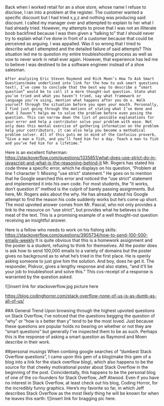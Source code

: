 
Back when I worked retail for an a shoe store, whose name I refuse to disclose, I ran into a problem at the register. The customer wanted a specific discount but I had tried x,y,z and nothing was producing said discount. I called my manager over and attempted to explain to her what I had already tried. However, my attempts to prove that I was not an illiterate boob backfired because I was then given a “talking to” that I should never try to explain what I’ve done in front of a customer because that could be perceived as arguing. I was appalled. Was it so wrong that I tried to describe what I attempted and the detailed failure of said attempts? This situation led me to question my entire troubleshooting process as well as vow to never work in retail ever again. However, that experience has led me to believe I was destined to be a software engineer instead of a shoe salesman. 

	After analyzing Eric Steven Raymond and Rick Moen’s How To Ask Smart Questions(make underlined into link for the how to ask smart questions text), I’ve come to conclude that the best way to describe a “smart question” would be to call it a more thought-out question. State what you’ve tried and what you haven’t tried, say what framework or language you’re using, mention what happens after you do x. Walk yourself through the situation before you open your mouth. Personally, I find just going through the motions of stating what I’ve done and what I haven’t helps me to solve the problem before even posing the question. This can narrow down the list of possible explanations for your error and help a contributor solve your problem with ease. Not only does this mental exercise of gathering information on the problem help your contributors, it can also help you become a methodical problem solver. All of this puts me in mind of the Confucius proverb, “Give a man a fish, and you’ll feed him for a day. Teach a man to fish and you’ve fed him for a lifetime.”

Here is an excellent fisherman: https://stackoverflow.com/questions/1335851/what-does-use-strict-do-in-javascript-and-what-is-the-reasoning-behind-it
Mr. Rogers has stated his code threw a specific error, which he displays on his question, “Problem at line 1 character 1: Missing "use strict" statement.” He goes on to mention that he Google searched this error and noticed the “use strict” statement and implemented it into his own code. For most students, the “it works, don’t question it” method is the culprit of barely passing assignments. But here, Mr. Rogers asks about the why. He has already stated his Google attempt to find the reason his code suddenly works but he’s come up short. 
The most upvoted answer comes from Mr. Pascal, who not only provides a link to the resource on “use strict”, but provides what he believes is the meat of the text. This is a promising example of a well thought-out question receiving an insightful answer.

Here is a fellow who needs to work on his fishing skills:
https://stackoverflow.com/questions/3905734/how-to-send-100-000-emails-weekly
	It is quite obvious that this is a homework assignment and the poster is a student, refusing to think for themselves. All the poster does is ask how to send 100,000 emails to a variety of domains but the poster gives no background as to what he’s tried in the first place. He is openly asking someone to just give him the solution. And boy, does he get it. The responder, Piskvor, gives a lengthy response and also states, “and it'll be your job to troubleshoot and solve this.” This cvs-receipt of a response is warranted by the question asked. 


![]insert link for stackoverflow.jpg picture here

https://blog.codinghorror.com/stack-overflow-none-of-us-is-as-dumb-as-all-of-us/

##A General Trend
Upon browsing through the highest upvoted questions on Stack Overflow, I’ve noticed that the questions begging the question of “why” or “how is x better than y” tend to be the most loved. Just because these questions are popular holds no bearing on whether or not they are “smart questions” but generally I’ve inspected them to be as such. Perhaps this is the response of asking a smart question as Raymond and Moen describe in their work. 

##personal musings
When combing google searches of “dumbest Stack Overflow questions”, I came upon this gem of a blog(make this gem of a blog into a link for the stack overflow blog), which also happens to be the source for that cheeky motivational poster about Stack Overflow in the beginning of the post. Coincidentally, this happens to be the personal blog of one of the co-founders for Stack Overflow, Jeff Atwood. Even if you have no interest in Stack Overflow, at least check out his blog, Coding Horror, for the incredibly funny graphics. Here’s my favorite so far, in which Jeff describes Stack Overflow as the most likely thing he will be known for when he leaves this earth:
![]insert link for bragging pic here.


